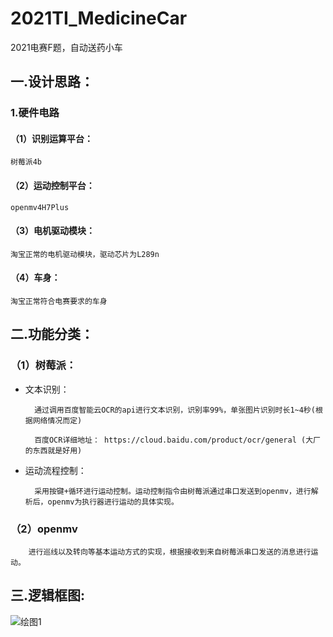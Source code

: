 # 2021TI_MedicineCar
2021电赛F题，自动送药小车

## 一.设计思路：
### 1.硬件电路  
#### （1）识别运算平台：

    树莓派4b
#### （2）运动控制平台：

    openmv4H7Plus
#### （3）电机驱动模块：

    淘宝正常的电机驱动模块，驱动芯片为L289n
#### （4）车身：

    淘宝正常符合电赛要求的车身

## 二.功能分类：
### （1）树莓派：

* 文本识别：

        通过调用百度智能云OCR的api进行文本识别，识别率99%，单张图片识别时长1~4秒(根据网络情况而定)
    
        百度OCR详细地址： https://cloud.baidu.com/product/ocr/general (大厂的东西就是好用)
        

* 运动流程控制：

        采用按键+循环进行运动控制。运动控制指令由树莓派通过串口发送到openmv，进行解析后，openmv为执行器进行运动的具体实现。
    
### （2）openmv

        进行巡线以及转向等基本运动方式的实现，根据接收到来自树莓派串口发送的消息进行运动。
        
## 三.逻辑框图:
![绘图1](https://user-images.githubusercontent.com/68122416/140660116-a8b95f53-d1e3-44ba-8954-af050bd818b1.jpg)

